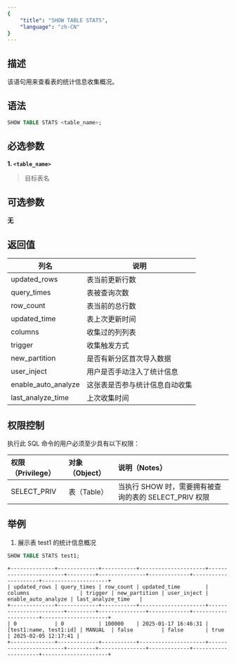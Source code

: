 ```yaml
---
{
    "title": "SHOW TABLE STATS",
    "language": "zh-CN"
}
---
```


<!--
Licensed to the Apache Software Foundation (ASF) under one
or more contributor license agreements.  See the NOTICE file
distributed with this work for additional information
regarding copyright ownership.  The ASF licenses this file
to you under the Apache License, Version 2.0 (the
"License"); you may not use this file except in compliance
with the License.  You may obtain a copy of the License at

  http://www.apache.org/licenses/LICENSE-2.0

Unless required by applicable law or agreed to in writing,
software distributed under the License is distributed on an
"AS IS" BASIS, WITHOUT WARRANTIES OR CONDITIONS OF ANY
KIND, either express or implied.  See the License for the
specific language governing permissions and limitations
under the License.
-->

## 描述

该语句用来查看表的统计信息收集概况。

## 语法

```SQL
SHOW TABLE STATS <table_name>;
```

## 必选参数

**1. `<table_name>`**

> 目标表名

## 可选参数

**无**

## 返回值

| 列名 | 说明           |
| -- |--------------|
| updated_rows | 表当前更新行数           |
| query_times |   表被查询次数           |
| row_count | 表当前的总行数           |
| updated_time | 表上次更新时间         |
| columns | 收集过的列列表           |
| trigger |   收集触发方式           |
| new_partition |  是否有新分区首次导入数据           |
| user_inject | 用户是否手动注入了统计信息         |
| enable_auto_analyze | 这张表是否参与统计信息自动收集          |
| last_analyze_time |   上次收集时间          |

## 权限控制

执行此 SQL 命令的用户必须至少具有以下权限：

| 权限（Privilege） | 对象（Object） | 说明（Notes）                                    |
|:--------------| :------------- |:------------------------------------------------|
| SELECT_PRIV   | 表（Table）    | 当执行 SHOW 时，需要拥有被查询的表的 SELECT_PRIV 权限 |

## 举例

1. 展示表 test1 的统计信息概况

```sql
SHOW TABLE STATS test1;
```

```text
+--------------+-------------+-----------+---------------------+------------------------+---------+---------------+-------------+---------------------+---------------------+
| updated_rows | query_times | row_count | updated_time        | columns                | trigger | new_partition | user_inject | enable_auto_analyze | last_analyze_time   |
+--------------+-------------+-----------+---------------------+------------------------+---------+---------------+-------------+---------------------+---------------------+
| 0            | 0           | 100000    | 2025-01-17 16:46:31 | [test1:name, test1:id] | MANUAL  | false         | false       | true                | 2025-02-05 12:17:41 |
+--------------+-------------+-----------+---------------------+------------------------+---------+---------------+-------------+---------------------+---------------------+
```
